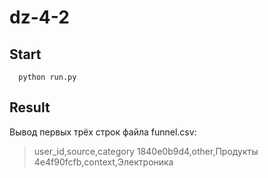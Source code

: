 # dz-4-2



## Start

```
  python run.py

```



## Result


Вывод первых трёх строк файла funnel.csv:

>  
>  user_id,source,category
>  1840e0b9d4,other,Продукты
>  4e4f90fcfb,context,Электроника
>  
